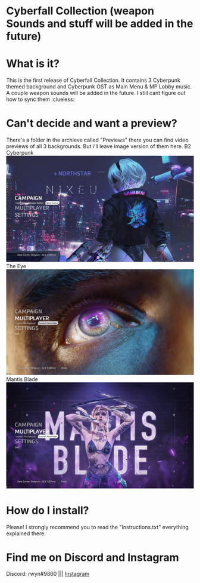 # Cyberfall Collection (weapon Sounds and stuff will be added in the future)

# What is it?
 This is the first release of Cyberfall Collection. It contains 3 Cyberpunk themed background and Cyberpunk OST as Main Menu & MP Lobby music. A couple weapon sounds will be added in the future. I still cant figure out how to sync them :clueless:

# Can't decide and want a preview?
 There's a folder in the archieve called "Previews" there you can find video previews of all 3 backgrounds. But i'll leave image version of them here.
 B2 Cyberpunk![screenshot](https://github.com/rwynx/cyberfall-collection/blob/main/Preview%20Images/B2Cyberpunk.jpg?raw=true)
 The Eye ![screenshot](https://github.com/rwynx/cyberfall-collection/blob/main/Preview%20Images/TheEye.jpg?raw=true)
 Mantis Blade ![screenshot](https://github.com/rwynx/cyberfall-collection/blob/main/Preview%20Images/MantisBlade.jpg?raw=true)

# How do I install?
 Please! I strongly recommend you to read the "Instructions.txt" everything explained there.

# Find me on Discord and Instagram
 Discord: rwyn#9860 ||| [Instagram](https://www.instagram.com/k3rnelpan1c.asc)
